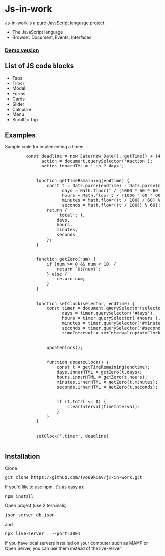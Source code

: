 <div class="container"> 
    <h1>Js-in-work</h1>    
    <p>Js-in-work is a pure JavaScript language project.</p>
    <ul>
    <li>The JavaScript language</li>
    <li>Browser: Document, Events, Interfaces</li>    
    </ul>
    <h3><a href="https://js-in-work-4eebb.web.app/" rel="nofollow" target="_blank">Demo version</a></h3>
    <h2>List of JS code blocks</h2>
    <ul>
    <li>Tabs</li>
    <li>Timer</li>
    <li>Modal</li>
    <li>Forms</li>
    <li>Cards</li>
    <li>Slider</li>
    <li>Calculate</li>
    <li>Menu</li>
    <li>Scroll to Top</li>
    </ul>
    <h2>Examples</h2>
    <p>Sample code for implementing a timer:</p>    
    <pre>
        const deadline = new Date(new Date(). getTime() + (48 * 60 * 60 * 1000)),  
              action = document.querySelector('#action');
              action.innerHTML = ' in 2 days';
              <br />        
            function getTimeRemaining(endtime) {
                const t = Date.parse(endtime) - Date.parse(new Date()),
                      days = Math.floor(t / (1000 * 60 * 60 * 24)),
                      hours = Math.floor(t / (1000 * 60 * 60) % 24),
                      minutes = Math.floor((t / 1000 / 60) % 60),
                      seconds = Math.floor((t / 1000) % 60);       
                return {
                    'total': t,
                    days,
                    hours,
                    minutes,
                    seconds
                };
            }
            <br />         
            function getZero(num) {
                if (num >= 0 && num < 10) {
                    return `0${num}`;
                } else {
                    return num;
                }
            }
            <br />        
            function setClock(selector, endtime) {
                const timer = document.querySelector(selector),
                      days = timer.querySelector('#days'),
                      hours = timer.querySelector('#hours'),
                      minutes = timer.querySelector('#minutes'),
                      seconds = timer.querySelector('#seconds'),
                      timeInterval = setInterval(updateClock, 1000);
                      <br />         
                updateClock();
                <br />        
                function updateClock() {
                    const t = getTimeRemaining(endtime);        
                    days.innerHTML = getZero(t.days);
                    hours.innerHTML = getZero(t.hours);
                    minutes.innerHTML = getZero(t.minutes);
                    seconds.innerHTML = getZero(t.seconds);
                    <br />       
                    if (t.total <= 0) {
                        clearInterval(timeInterval);
                    }
                }
            }
            <br />         
            setClock('.timer', deadline);  
    </pre>        
    <h2>Installation</h2>
    <p>Clone</p>
    <pre>git clone https://github.com/fvo69kiev/js-in-work.git</pre>
    <p>If you'd like to use npm, it's as easy as:</p>
    <pre>npm install</pre>
    <p>Open project (use 2 terminals)</p>
    <pre>json-server db.json</pre>
    <p>and</p>
    <pre>npx live-server . --port=3001</pre>
    <p>If you have local servers installed on your computer, such as MAMP or Open Server, you can use them instead of the live-server</p>
</div>